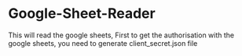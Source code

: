 # Google-Sheet-Reader
This will read the google sheets, First to get the authorisation with the google sheets, you need to generate client_secret.json file
